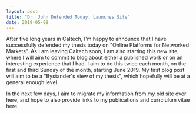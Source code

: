```yaml
---
layout: post
title: "Dr. John Defended Today, Launches Site"
date: 2019-05-09
---
```


After five long years in Caltech, I'm happy to announce that I have successfully defended my thesis today on "Online Platforms for Networked Markets". As I am leaving Caltech soon, I am also starting this new site, where I will aim to commit to blog about either a published work or on an interesting experience that I had. I aim to do this twice each month, on the first and third Sunday of the month, starting June 2019. My first blog post will aim to be a "Bystander's view of my thesis", which hopefully will be at a general enough level. 

In the next few days, I aim to migrate my information from my old site over here, and hope to also provide links to my publications and currciulum vitae here. 
